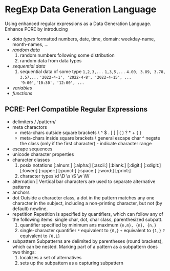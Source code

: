 # RegExp Data Generation Language
Using enhanced regular expressions as a Data Generation Language. 
Enhance PCRE by introducing
- *data types*
  formatted numbers, 
  date, time,
  domain: weekday-name, month-names, ...
- *random data*
  1. random numbers following some distribution
  1. random data from data types
- *sequential data*
  1. sequential data of some type
  `1,2,3,...`
  `1,3,5,...`
  `4.00, 3.89, 3.78, 3.57,...`
  `'2022-4-1', '2022-4-8', '2022-4-15', ...`
  `'9:00','10:30', '12:00', ...`
- *variables*
- *functions*
   

## PCRE: Perl Compatible Regular Expressions  
- delimiters /
  /pattern/
- meta charactors
  - meta-chars outside square brackets
    \ ^ $ . [ ] | ( ) ? * + { } 
  - meta-chars inside square brackets
    \  general escape char
    ^  negste the class (only if the first character)
    \-  indicate character range
- escape sequences
- unicode character properties 
- character classes
  1. posix notations
    [:alnum:] [:alpha:] [:ascii:] [:blank:] [:digit:] [:xdigit:]
    [:lower:] [:upper:] [:punct:] [:space:] [:word:] [:print:]
  1. character types
    \d \D \s \S \w  \W
- alternation |
  Vertical bar characters are used to separate alternative patterns
- anchors
- dot
  Outside a character class, a dot in the pattern matches any one character in the subject, including a non-printing character, but not (by default) newline.
- repetition
  Repetition is specified by quantifiers, which can follow any of the following items: single char, dot, char class, parenthesized subpatt.
  1. quantifier specified by minimum ans maximum
   `{n,m}, {n}, {n,}`
  1. single-character quantifier
   `*`  equivalent to `{0,}`
   `+`  equivalent to `{1,}`
   `?`  equivalent to `{0,1}`
- subpattern
  Subpatterns are delimited by parentheses (round brackets), which can be nested. Marking part of a pattern as a subpattern does two things:
  1. localizes a set of alternatives
  1. sets up the subpattern as a capturing subpattern